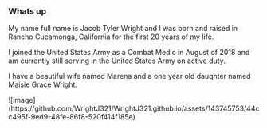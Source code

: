 <h3>Whats up</h3>
<p>My name full name is Jacob Tyler Wright and I was born and raised in Rancho Cucamonga, California for the first 20 years of my life.</p>
<p>I joined the United States Army as a Combat Medic in August of 2018 and am currently still serving in the United States Army on active duty.</p>
<p>I have a beautiful wife named Marena and a one year old daughter named Maisie Grace Wright.</p>
![image](https://github.com/WrightJ321/WrightJ321.github.io/assets/143745753/44cc495f-9ed9-48fe-86f8-520f414f185e)
